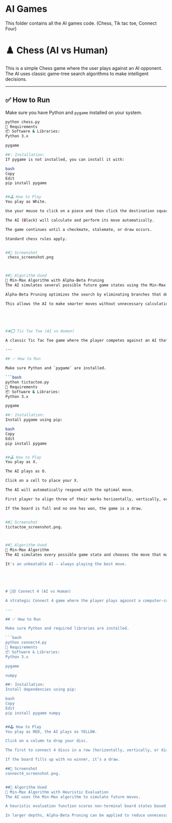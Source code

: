# AI Games

This folder contains all the AI games code. (Chess, Tik tac toe, Connect Four)


# ♟️ Chess (AI vs Human)

This is a simple Chess game where the user plays against an AI opponent. The AI uses classic game-tree search algorithms to make intelligent decisions.

---

## ✅ How to Run

Make sure you have Python and `pygame` installed on your system.

```bash
python chess.py
🔧 Requirements
📦 Software & Libraries:
Python 3.x

pygame

##💡 Installation:
If pygame is not installed, you can install it with:

bash
Copy
Edit
pip install pygame


##🕹️ How to Play
You play as White.

Use your mouse to click on a piece and then click the destination square to move.

The AI (Black) will calculate and perform its move automatically.

The game continues until a checkmate, stalemate, or draw occurs.

Standard chess rules apply.


##📸 Screenshot
 chess_screenshot.png



##🤖 Algorithm Used
🧠 Min-Max Algorithm with Alpha-Beta Pruning
The AI simulates several possible future game states using the Min-Max algorithm.

Alpha-Beta Pruning optimizes the search by eliminating branches that don’t need to be evaluated.

This allows the AI to make smarter moves without unnecessary calculations.





#❌⭕ Tic Tac Toe (AI vs Human)

A classic Tic Tac Toe game where the player competes against an AI that plays optimally using the Min-Max algorithm.

---

## ✅ How to Run

Make sure Python and `pygame` are installed.

```bash
python tictactoe.py
🔧 Requirements
📦 Software & Libraries:
Python 3.x

pygame

##💡 Installation:
Install pygame using pip:

bash
Copy
Edit
pip install pygame


##🕹️ How to Play
You play as X.

The AI plays as O.

Click on a cell to place your X.

The AI will automatically respond with the optimal move.

First player to align three of their marks horizontally, vertically, or diagonally wins.

If the board is full and no one has won, the game is a draw.


##📸 Screenshot
tictactoe_screenshot.png.



##🤖 Algorithm Used
🧠 Min-Max Algorithm
The AI simulates every possible game state and chooses the move that maximizes its chance of winning (or minimizes your chance).

It's an unbeatable AI — always playing the best move.





# 🔴🟡 Connect 4 (AI vs Human)

A strategic Connect 4 game where the player plays against a computer-controlled opponent using Min-Max with heuristic evaluation.

---

## ✅ How to Run

Make sure Python and required libraries are installed.

```bash
python connect4.py
🔧 Requirements
📦 Software & Libraries:
Python 3.x

pygame

numpy

##💡 Installation:
Install dependencies using pip:

bash
Copy
Edit
pip install pygame numpy


##🕹️ How to Play
You play as RED, the AI plays as YELLOW.

Click on a column to drop your disc.

The first to connect 4 discs in a row (horizontally, vertically, or diagonally) wins.

If the board fills up with no winner, it’s a draw.

##📸 Screenshot
connect4_screenshot.png.


##🤖 Algorithm Used
🧠 Min-Max Algorithm with Heuristic Evaluation
The AI uses the Min-Max algorithm to simulate future moves.

A heuristic evaluation function scores non-terminal board states based on opportunities to win.

In larger depths, Alpha-Beta Pruning can be applied to reduce unnecessary computation.


